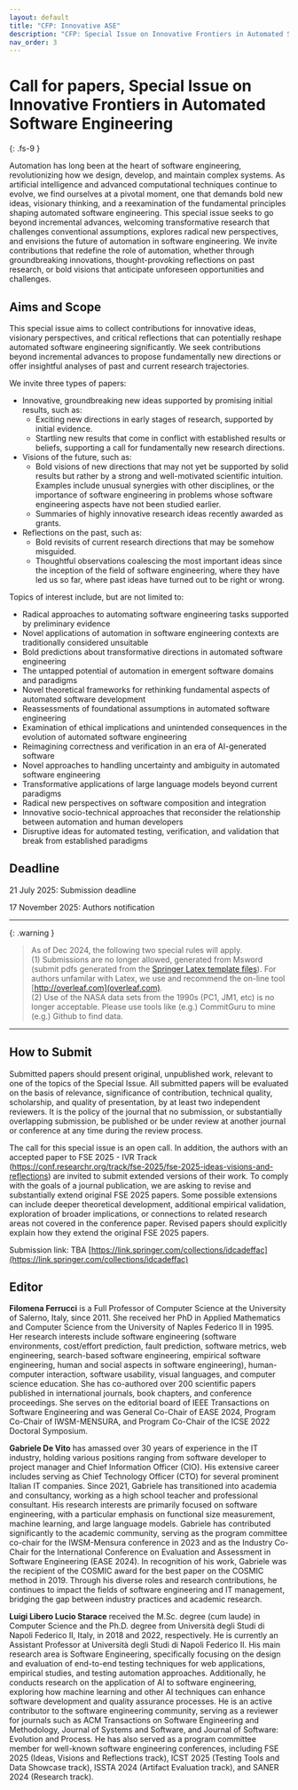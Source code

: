 ```yaml
---
layout: default
title: "CFP: Innovative ASE"
description: "CFP: Special Issue on Innovative Frontiers in Automated Software Engineering"
nav_order: 3
---
```


# Call for papers, Special Issue on Innovative Frontiers in Automated Software Engineering
{: .fs-9 }

Automation has long been at the heart of software engineering, revolutionizing how we design, develop, and maintain complex systems. As artificial intelligence and advanced computational techniques continue to evolve, we find ourselves at a pivotal moment, one that demands bold new ideas, visionary thinking, and a reexamination of the fundamental principles shaping automated software engineering.
This special issue seeks to go beyond incremental advances, welcoming transformative research that challenges conventional assumptions, explores radical new perspectives, and envisions the future of automation in software engineering. We invite contributions that redefine the role of automation, whether through groundbreaking innovations, thought-provoking reflections on past research, or bold visions that anticipate unforeseen opportunities and challenges.

## Aims and Scope

This special issue aims to collect contributions for innovative ideas, visionary perspectives, and critical reflections that can potentially reshape automated software engineering significantly. We seek contributions beyond incremental advances to propose fundamentally new directions or offer insightful analyses of past and current research trajectories.

We invite three types of papers:
-	Innovative, groundbreaking new ideas supported by promising initial results, such as:
	- Exciting new directions in early stages of research, supported by initial evidence.
	- Startling new results that come in conflict with established results or beliefs, supporting a call for fundamentally new research directions.
-	Visions of the future, such as:
	- Bold visions of new directions that may not yet be supported by solid results but rather by a strong and well-motivated scientific intuition. Examples include unusual synergies with other disciplines, or the importance of software engineering in problems whose software engineering aspects have not been studied earlier.
	- Summaries of highly innovative research ideas recently awarded as grants.
-	Reflections on the past, such as:
	- Bold revisits of current research directions that may be somehow misguided.
	- Thoughtful observations coalescing the most important ideas since the inception of the field of software engineering, where they have led us so far, where past ideas have turned out to be right or wrong.

Topics of interest include, but are not limited to:
-	Radical approaches to automating software engineering tasks supported by preliminary evidence
-	Novel applications of automation in software engineering contexts are traditionally considered unsuitable
-	Bold predictions about transformative directions in automated software engineering
-	The untapped potential of automation in emergent software domains and paradigms
-	Novel theoretical frameworks for rethinking fundamental aspects of automated software development
-	Reassessments of foundational assumptions in automated software engineering
-	Examination of ethical implications and unintended consequences in the evolution of automated software engineering
-	Reimagining correctness and verification in an era of AI-generated software
-	Novel approaches to handling uncertainty and ambiguity in automated software engineering
-	Transformative applications of large language models beyond current paradigms
-	Radical new perspectives on software composition and integration
-	Innovative socio-technical approaches that reconsider the relationship between automation and human developers
-	Disruptive ideas for automated testing, verification, and validation that break from established paradigms



## Deadline

21 July 2025: Submission deadline

17 November 2025: Authors notification

---

{: .warning }  
> As of Dec 2024, the following two special rules will apply. <br>(1) Submissions are no longer allowed, generated from Msword (submit pdfs generated from the
[Springer Latex template files](https://resource-cms.springernature.com/springer-cms/rest/v1/content/18782940/data/v13)). For authors unfamilar with Latex, we use and recommend the on-line tool [http://overleaf.com](overleaf.com). <br>
(2) Use of the NASA data sets from the 1990s (PC1, JM1, etc) is no longer acceptable. Please use tools like (e.g.) CommitGuru to mine (e.g.) Github to find data.

---

## How to Submit

Submitted papers should present original, unpublished work, relevant to one of the topics of the Special Issue. All submitted papers will be evaluated on the basis of relevance, significance of contribution, technical quality, scholarship, and quality of presentation, by at least two independent reviewers. It is the policy of the journal that no submission, or substantially overlapping submission, be published or be under review at another journal or conference at any time during the review process.

The call for this special issue is an open call. In addition, the authors with an accepted paper to FSE 2025 - IVR Track (https://conf.researchr.org/track/fse-2025/fse-2025-ideas-visions-and-reflections) are invited to submit extended versions of their work. To comply with the goals of a journal publication, we are asking to revise and substantially extend original FSE 2025 papers. Some possible extensions can include deeper theoretical development, additional empirical validation, exploration of broader implications, or connections to related research areas not covered in the conference paper. Revised papers should explicitly explain how they extend the original FSE 2025 papers.

Submission link: TBA [https://link.springer.com/collections/idcadeffac](https://link.springer.com/collections/idcadeffac)


## Editor

<b>Filomena Ferrucci</b> is a Full Professor of Computer Science at the University of Salerno, Italy, since 2011. She received her PhD in Applied Mathematics and Computer Science from the University of Naples Federico II in 1995. Her research interests include software engineering (software environments, cost/effort prediction, fault prediction, software metrics, web engineering, search-based software engineering, empirical software engineering, human and social aspects in software engineering), human-computer interaction, software usability, visual languages, and computer science education. She has co-authored over 200 scientific papers published in international journals, book chapters, and conference proceedings. She serves on the editorial board of IEEE Transactions on Software Engineering and was General Co-Chair of EASE 2024, Program Co-Chair of IWSM-MENSURA, and Program Co-Chair of the ICSE 2022 Doctoral Symposium.


<b>Gabriele De Vito</b> has amassed over 30 years of experience in the IT industry, holding various positions ranging from software developer to project manager and Chief Information Officer (CIO). His extensive career includes serving as Chief Technology Officer (CTO) for several prominent Italian IT companies. Since 2021, Gabriele has transitioned into academia and consultancy, working as a high school teacher and professional consultant.
His research interests are primarily focused on software engineering, with a particular emphasis on functional size measurement, machine learning, and large language models. Gabriele has contributed significantly to the academic community, serving as the program committee co-chair for the IWSM-Mensura conference in 2023 and as the Industry Co-Chair for the International Conference on Evaluation and Assessment in Software Engineering (EASE 2024).
In recognition of his work, Gabriele was the recipient of the COSMIC award for the best paper on the COSMIC method in 2019. Through his diverse roles and research contributions, he continues to impact the fields of software engineering and IT management, bridging the gap between industry practices and academic research.

<b>Luigi Libero Lucio Starace</b> received the M.Sc. degree (cum laude) in Computer Science and the Ph.D. degree from Università degli Studi di Napoli Federico II, Italy, in 2018 and 2022, respectively. He is currently an Assistant Professor at Università degli Studi di Napoli Federico II. His main research area is Software Engineering, specifically focusing on the design and evaluation of end-to-end testing techniques for web applications, empirical studies, and testing automation approaches. Additionally, he conducts research on the application of AI to software engineering, exploring how machine learning and other AI techniques can enhance software development and quality assurance processes.  He is an active contributor to the software engineering community, serving as a reviewer for journals such as ACM Transactions on Software Engineering and Methodology, Journal of Systems and Software, and Journal of Software: Evolution and Process. He has also served as a program committee member for well-known software engineering conferences, including FSE 2025 (Ideas, Visions and Reflections track), ICST 2025 (Testing Tools and Data Showcase track), ISSTA 2024 (Artifact Evaluation track), and SANER 2024 (Research track).
